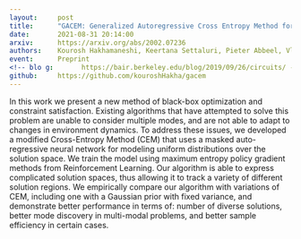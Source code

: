 ```yaml
---
layout:     post
title:      "GACEM: Generalized Autoregressive Cross Entropy Method for Multi-Modal Black Box Constraint Satisfaction"
date:       2021-08-31 20:14:00
arxiv:      https://arxiv.org/abs/2002.07236
authors:    Kourosh Hakhamaneshi, Keertana Settaluri, Pieter Abbeel, Vladimir Stojanovic
event:      Preprint
<!-- blo g:       https://bair.berkeley.edu/blog/2019/09/26/circuits/ -->
github:     https://github.com/kouroshHakha/gacem
---
```

In this work we present a new method of black-box optimization and constraint satisfaction. Existing algorithms that have attempted to solve this problem are unable to consider multiple modes, and are not able to adapt to changes in environment dynamics. To address these issues, we developed a modified Cross-Entropy Method (CEM) that uses a masked auto-regressive neural network for modeling uniform distributions over the solution space. We train the model using maximum entropy policy gradient methods from Reinforcement Learning. Our algorithm is able to express complicated solution spaces, thus allowing it to track a variety of different solution regions. We empirically compare our algorithm with variations of CEM, including one with a Gaussian prior with fixed variance, and demonstrate better performance in terms of: number of diverse solutions, better mode discovery in multi-modal problems, and better sample efficiency in certain cases.
